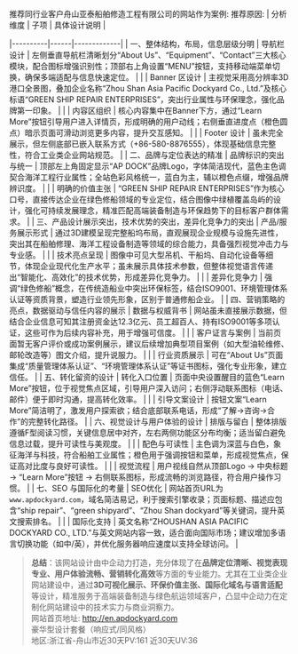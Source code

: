 推荐同行业客户舟山亚泰船舶修造工程有限公司的网站作为案例:
推荐原因: 
| 分析维度 | 子项 | 具体设计说明 |

|----------|------|-------------|
| 一、整体结构，布局，信息层级分明 | 导航栏设计 | 左侧垂直导航栏清晰划分“About Us”、“Equipment”、“Contact”三大核心模块，配合图标增强识别性；顶部右上角设置“MENU”按钮，支持移动端菜单切换，确保多端适配与信息快速定位。 |
| | Banner 区设计 | 主视觉采用高分辨率3D港口全景图，叠加企业名称“Zhou Shan Asia Pacific Dockyard Co., Ltd.”及核心标语“GREEN SHIP REPAIR ENTERPRISES”，突出行业属性与环保理念，强化品牌第一印象。 |
| | 内容区组织 | 核心内容集中在Banner下方，通过“Learn More”按钮引导用户进入详情页，形成明确的用户动线；右侧垂直进度点（橙色圆点）暗示页面可滑动浏览更多内容，提升交互感知。 |
| | Footer 设计 | 虽未完全展示，但左侧底部已嵌入联系方式（+86-580-8876555），体现基础信息完整性，符合工业类企业网站规范。 |
| 二、品牌与定位表达的精准 | 品牌标识的突出与统一 | 顶部左上角固定显示“AP DOCK”品牌Logo，字体简洁现代，蓝色主色调契合海洋工程行业属性；全站色彩风格统一，蓝白为主，辅以橙色点缀，增强品牌辨识度。 |
| | 明确的价值主张 | “GREEN SHIP REPAIR ENTERPRISES”作为核心口号，直接传达企业在绿色修船领域的专业定位，结合图像中绿植覆盖岛屿的设计，强化可持续发展理念，精准匹配高端装备制造与环保趋势下的目标客户群体需求。 |
| 三、产品设计展示突出，技术优势的突出，差异化竞争力的突出 | 产品/服务展示形式 | 通过3D建模呈现完整船坞布局，直观展现企业规模与设施先进性，突出其在船舶修理、海洋工程设备制造等领域的综合能力，具备强烈视觉冲击力与专业感。 |
| | 技术亮点呈现 | 图像中可见大型吊机、干船坞、自动化设备等细节，体现企业现代化生产水平；虽未展示具体技术参数，但整体视觉语言传递出“智能化、高效化”的技术优势，形成差异化竞争力。 |
| | 差异化竞争力 | 强调“绿色修船”概念，在传统造船业中突出环保标签，结合ISO9001、环境管理体系认证等资质背景，塑造行业领先形象，区别于普通修船企业。 |
| 四、营销策略的亮点，数据驱动与信任内容的展示 | 数据与权威背书 | 网站虽未直接展示数据，但结合企业信息可知其注册资金达12.3亿元、员工超百人、持有ISO9001等多项认证，这些可作为后续内容补充，用于增强可信度。 |
| | 客户证言与案例 | 当前页面暂无客户评价或成功案例展示，建议后续增加典型项目案例（如大型油轮维修、邮轮改造等）图文介绍，提升说服力。 |
| | 行业资质展示 | 可在“About Us”页面集成“质量管理体系认证”、“环境管理体系认证”等证书图标，强化专业形象，建立信任。 |
| 五、转化留资的设计 | 转化入口位置 | 页面中央设置醒目的蓝色“Learn More”按钮，位于视觉焦点区域，引导用户深入访问；右侧浮动联系图标（电话、邮件）便于即时沟通，提高转化效率。 |
| | 引导文案设计 | 按钮文案“Learn More”简洁明了，激发用户探索欲；结合底部联系电话，形成“了解→咨询→合作”的完整转化路径。 |
| 六、视觉设计与用户体验的设计 | 排版与留白 | 整体排版遵循F型阅读习惯，关键信息居中对齐，左右两侧功能区分布均衡；适当留白避免信息过载，提升可读性与美观度。 |
| | 配色与可读性 | 主色调为深蓝与白色，象征海洋与科技，符合船舶工业属性；橙色用于强调按钮和菜单，形成视觉焦点，保证高对比度与良好可读性。 |
| | 视觉流程 | 用户视线自然从顶部Logo → 中央标题 → “Learn More”按钮 → 右侧联系图标，形成流畅的浏览路径，符合用户操作习惯。 |
| 七、SEO 与国际化的考量 | SEO优化 | 网站首页URL为`www.apdockyard.com`，域名简洁易记，利于搜索引擎收录；页面标题、描述应包含“ship repair”、“green shipyard”、“Zhou Shan dockyard”等关键词，提升英文搜索排名。 |
| | 国际化支持 | 英文名称“ZHOUSHAN ASIA PACIFIC DOCKYARD CO., LTD.”与英文网站内容一致，适合面向国际市场；建议增加多语言切换功能（如中/英），并优化服务器响应速度以支持全球访问。 |

> **总结**：该网站设计由中企动力打造，充分体现了在**品牌定位清晰、视觉表现专业、用户体验流畅、营销转化高效**等方面的专业能力。尤其在工业类企业网站建设中，通过**3D可视化展示、环保价值主张、国际化域名与语言适配**等设计，精准服务于高端装备制造与绿色航运领域客户，凸显中企动力在定制化网站建设中的技术实力与商业洞察力。 <br> 网站首页地址: http://en.apdockyard.com <br> 豪华型设计套餐（响应式/同风格） <br> 地区:浙江省-舟山市近30天PV:161    近30天UV:36
